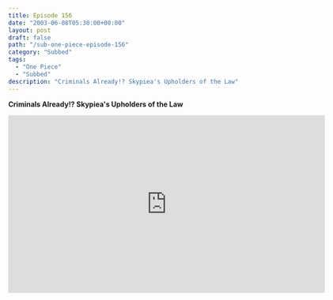 ```yaml
---
title: Episode 156
date: "2003-06-08T05:30:00+00:00"
layout: post
draft: false
path: "/sub-one-piece-episode-156"
category: "Subbed"
tags:
  - "One Piece"
  - "Subbed"
description: "Criminals Already!? Skypiea's Upholders of the Law"
---
```


**Criminals Already!? Skypiea's Upholders of the Law**

<iframe width="640" height="360" src="https://www.rapidvideo.com/e/FXQE9J4T0J" frameborder="0" marginwidth=0 marginheight=0 scrolling=no allowfullscreen></iframe>

